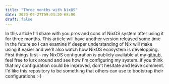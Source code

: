 ```yaml
---
title: "Three months with NixOS"
date: 2023-05-27T09:03:20-08:00
draft: false
---
```

In this article I'll share with you pros and cons of NixOS system after using it for three months. This article will have another version released some time in the future so I can examine if deeper understanding of Nix will make using it easier and we'll also watch how NixOS ecosystem is developping. First things first - my NixOS configuration is publicly available at my [github](https://github.com/nxy7/dotfiles), feel free to lurk around and see how I'm configuring my system. If you think that my configuration could be improved, don't hesitate and leave comment. I'd like this repository to be something that others can use to bootstrap their configurations :-)

